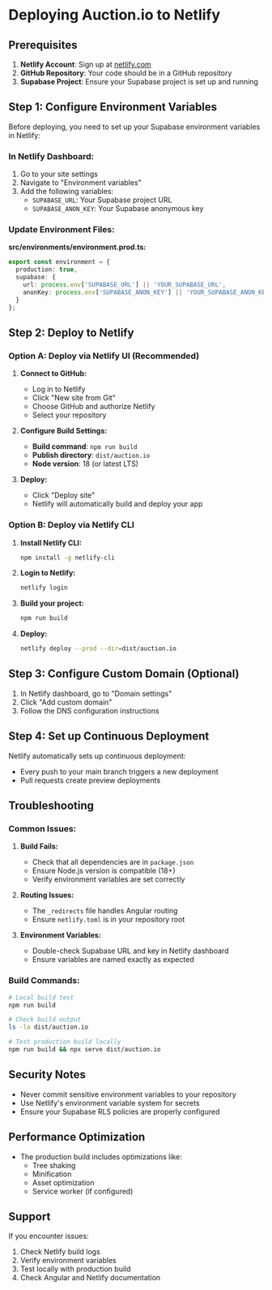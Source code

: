# Deploying Auction.io to Netlify

## Prerequisites

1. **Netlify Account**: Sign up at [netlify.com](https://netlify.com)
2. **GitHub Repository**: Your code should be in a GitHub repository
3. **Supabase Project**: Ensure your Supabase project is set up and running

## Step 1: Configure Environment Variables

Before deploying, you need to set up your Supabase environment variables in Netlify:

### In Netlify Dashboard:
1. Go to your site settings
2. Navigate to "Environment variables"
3. Add the following variables:
   - `SUPABASE_URL`: Your Supabase project URL
   - `SUPABASE_ANON_KEY`: Your Supabase anonymous key

### Update Environment Files:

**src/environments/environment.prod.ts:**
```typescript
export const environment = {
  production: true,
  supabase: {
    url: process.env['SUPABASE_URL'] || 'YOUR_SUPABASE_URL',
    anonKey: process.env['SUPABASE_ANON_KEY'] || 'YOUR_SUPABASE_ANON_KEY'
  }
};
```

## Step 2: Deploy to Netlify

### Option A: Deploy via Netlify UI (Recommended)

1. **Connect to GitHub:**
   - Log in to Netlify
   - Click "New site from Git"
   - Choose GitHub and authorize Netlify
   - Select your repository

2. **Configure Build Settings:**
   - **Build command**: `npm run build`
   - **Publish directory**: `dist/auction.io`
   - **Node version**: 18 (or latest LTS)

3. **Deploy:**
   - Click "Deploy site"
   - Netlify will automatically build and deploy your app

### Option B: Deploy via Netlify CLI

1. **Install Netlify CLI:**
   ```bash
   npm install -g netlify-cli
   ```

2. **Login to Netlify:**
   ```bash
   netlify login
   ```

3. **Build your project:**
   ```bash
   npm run build
   ```

4. **Deploy:**
   ```bash
   netlify deploy --prod --dir=dist/auction.io
   ```

## Step 3: Configure Custom Domain (Optional)

1. In Netlify dashboard, go to "Domain settings"
2. Click "Add custom domain"
3. Follow the DNS configuration instructions

## Step 4: Set up Continuous Deployment

Netlify automatically sets up continuous deployment:
- Every push to your main branch triggers a new deployment
- Pull requests create preview deployments

## Troubleshooting

### Common Issues:

1. **Build Fails:**
   - Check that all dependencies are in `package.json`
   - Ensure Node.js version is compatible (18+)
   - Verify environment variables are set correctly

2. **Routing Issues:**
   - The `_redirects` file handles Angular routing
   - Ensure `netlify.toml` is in your repository root

3. **Environment Variables:**
   - Double-check Supabase URL and key in Netlify dashboard
   - Ensure variables are named exactly as expected

### Build Commands:

```bash
# Local build test
npm run build

# Check build output
ls -la dist/auction.io

# Test production build locally
npm run build && npx serve dist/auction.io
```

## Security Notes

- Never commit sensitive environment variables to your repository
- Use Netlify's environment variable system for secrets
- Ensure your Supabase RLS policies are properly configured

## Performance Optimization

- The production build includes optimizations like:
  - Tree shaking
  - Minification
  - Asset optimization
  - Service worker (if configured)

## Support

If you encounter issues:
1. Check Netlify build logs
2. Verify environment variables
3. Test locally with production build
4. Check Angular and Netlify documentation 